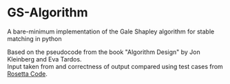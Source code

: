 # GS-Algorithm
A bare-minimum implementation of the Gale Shapley algorithm for stable matching in python

Based on the pseudocode from the book "Algorithm Design" by Jon Kleinberg and Eva Tardos.  
Input taken from and correctness of output compared using test cases from [Rosetta Code](https://rosettacode.org/wiki/Stable_marriage_problem).
